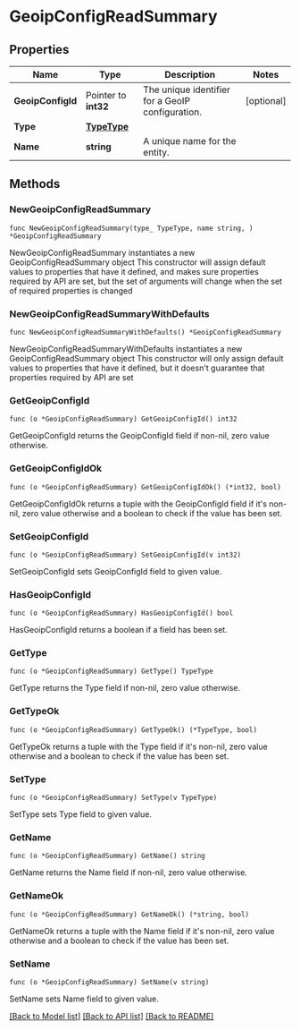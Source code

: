 # GeoipConfigReadSummary

## Properties

Name | Type | Description | Notes
------------ | ------------- | ------------- | -------------
**GeoipConfigId** | Pointer to **int32** | The unique identifier for a GeoIP configuration. | [optional] 
**Type** | [**TypeType**](TypeType.md) |  | 
**Name** | **string** | A unique name for the entity. | 

## Methods

### NewGeoipConfigReadSummary

`func NewGeoipConfigReadSummary(type_ TypeType, name string, ) *GeoipConfigReadSummary`

NewGeoipConfigReadSummary instantiates a new GeoipConfigReadSummary object
This constructor will assign default values to properties that have it defined,
and makes sure properties required by API are set, but the set of arguments
will change when the set of required properties is changed

### NewGeoipConfigReadSummaryWithDefaults

`func NewGeoipConfigReadSummaryWithDefaults() *GeoipConfigReadSummary`

NewGeoipConfigReadSummaryWithDefaults instantiates a new GeoipConfigReadSummary object
This constructor will only assign default values to properties that have it defined,
but it doesn't guarantee that properties required by API are set

### GetGeoipConfigId

`func (o *GeoipConfigReadSummary) GetGeoipConfigId() int32`

GetGeoipConfigId returns the GeoipConfigId field if non-nil, zero value otherwise.

### GetGeoipConfigIdOk

`func (o *GeoipConfigReadSummary) GetGeoipConfigIdOk() (*int32, bool)`

GetGeoipConfigIdOk returns a tuple with the GeoipConfigId field if it's non-nil, zero value otherwise
and a boolean to check if the value has been set.

### SetGeoipConfigId

`func (o *GeoipConfigReadSummary) SetGeoipConfigId(v int32)`

SetGeoipConfigId sets GeoipConfigId field to given value.

### HasGeoipConfigId

`func (o *GeoipConfigReadSummary) HasGeoipConfigId() bool`

HasGeoipConfigId returns a boolean if a field has been set.

### GetType

`func (o *GeoipConfigReadSummary) GetType() TypeType`

GetType returns the Type field if non-nil, zero value otherwise.

### GetTypeOk

`func (o *GeoipConfigReadSummary) GetTypeOk() (*TypeType, bool)`

GetTypeOk returns a tuple with the Type field if it's non-nil, zero value otherwise
and a boolean to check if the value has been set.

### SetType

`func (o *GeoipConfigReadSummary) SetType(v TypeType)`

SetType sets Type field to given value.


### GetName

`func (o *GeoipConfigReadSummary) GetName() string`

GetName returns the Name field if non-nil, zero value otherwise.

### GetNameOk

`func (o *GeoipConfigReadSummary) GetNameOk() (*string, bool)`

GetNameOk returns a tuple with the Name field if it's non-nil, zero value otherwise
and a boolean to check if the value has been set.

### SetName

`func (o *GeoipConfigReadSummary) SetName(v string)`

SetName sets Name field to given value.



[[Back to Model list]](../README.md#documentation-for-models) [[Back to API list]](../README.md#documentation-for-api-endpoints) [[Back to README]](../README.md)


